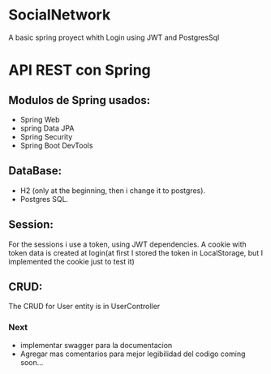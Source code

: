 # SocialNetwork
A basic spring proyect whith Login using JWT and PostgresSql

# API REST con Spring
## Modulos de Spring usados:
* Spring Web
* spring Data JPA
* Spring Security 
* Spring Boot DevTools

## DataBase:
* H2 (only at the beginning, then i change it to postgres).
* Postgres SQL.

## Session: 
For the sessions i use a token, using JWT dependencies.
A cookie with token data is created at login(at first I stored the token in LocalStorage, but I implemented the cookie just to test it)

## CRUD:
The CRUD for User entity is in UserController

### Next 
* implementar swagger para la documentacion
* Agregar mas comentarios para mejor legibilidad del codigo
coming soon...




